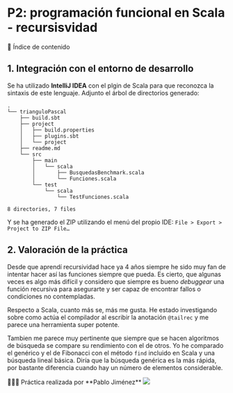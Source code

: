# P2: programación funcional en Scala - recursisvidad

<aside>
📇 Índice de contenido

</aside>

## 1. Integración con el entorno de desarrollo

Se ha utilizado **IntelliJ IDEA** con el plgin de Scala para que reconozca la sintaxis de este lenguaje. Adjunto el árbol de directorios generado:

```
.
└── trianguloPascal
    ├── build.sbt
    ├── project
    │   ├── build.properties
    │   ├── plugins.sbt
    │   └── project
    ├── readme.md
    └── src
        ├── main
        │   └── scala
        │       ├── BusquedasBenchmark.scala
        │       └── Funciones.scala
        └── test
            └── scala
                └── TestFunciones.scala

8 directories, 7 files
```

Y se ha generado el ZIP utilizando el menú del propio IDE: `File > Export > Project to ZIP File…`

## 2. Valoración de la práctica

Desde que aprendí recursividad hace ya 4 años siempre he sido muy fan de intentar hacer así las funciones siempre que pueda. Es cierto, que algunas veces es algo más difícil y considero que siempre es bueno *debuggear* una función recursiva para asegurarte y ser capaz de encontrar fallos o condiciones no contempladas.

Respecto a Scala, cuanto más se, más me gusta. He estado investigando sobre como actúa el compilador al escribir la anotación `@tailrec` y me parece una herramienta super potente.

Tambien me parece muy pertinente que siempre que se hacen algoritmos de búsqueda se compare su rendimiento con el de otros. Yo he comparado el genérico y el de Fibonacci con el método `find` incluido en Scala y una búsqueda lineal básica. Diría que la búsqueda genérica es la más rápida, por bastante diferencia cuando hay un número de elementos considerable.

<aside>
👨🏻‍💻 Práctica realizada por **Pablo Jiménez** <img src="https://img.shields.io/badge/-LinkedIn-blue?style=flat&logo=Linkedin&logoColor=white"></a> <a href="mailto:pablojjimenez0@gmail.com">
</aside>
